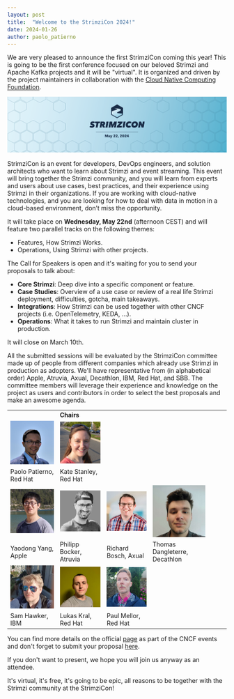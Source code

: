 ```yaml
---
layout: post
title:  "Welcome to the StrimziCon 2024!"
date: 2024-01-26
author: paolo_patierno
---
```


We are very pleased to announce the first StrimziCon coming this year!
This is going to be the first conference focused on our beloved Strimzi and Apache Kafka projects and it will be "virtual".
It is organized and driven by the project maintainers in collaboration with the [Cloud Native Computing Foundation](https://www.cncf.io/).

<!--more-->

![StrimziCon 2024 Banner](/assets/images/posts/2024-01-29-strimzicon2024-banner.png)

StrimziCon is an event for developers, DevOps engineers, and solution architects who want to learn about Strimzi and event streaming.
This event will bring together the Strimzi community, and you will learn from experts and users about use cases, best practices, and their experience using Strimzi in their organizations.
If you are working with cloud-native technologies, and you are looking for how to deal with data in motion in a cloud-based environment, don’t miss the opportunity.

It will take place on **Wednesday, May 22nd** (afternoon CEST) and will feature two parallel tracks on the following themes:

* Features, How Strimzi Works.
* Operations, Using Strimzi with other projects.

The Call for Speakers is open and it's waiting for you to send your proposals to talk about:

* **Core Strimzi**: Deep dive into a specific component or feature.
* **Case Studies**: Overview of a use case or review of a real life Strimzi deployment, difficulties, gotcha, main takeaways.
* **Integrations**: How Strimzi can be used together with other CNCF projects (i.e. OpenTelemetry, KEDA, …).
* **Operations**: What it takes to run Strimzi and maintain cluster in production.

It will close on March 10th.

All the submitted sessions will be evaluated by the StrimziCon committee made up of people from different companies which already use Strimzi in production as adopters.
We'll have representative from (in alphabetical order) Apple, Atruvia, Axual, Decathlon, IBM, Red Hat, and SBB.
The committee members will leverage their experience and knowledge on the project as users and contributors in order to select the best proposals and make an awesome agenda.

<style>
table th:first-of-type {
    width: 25%;
}
table th:nth-of-type(2) {
    width: 25%;
}
table th:nth-of-type(3) {
    width: 25%;
}
table th:nth-of-type(4) {
    width: 25%;
}
</style>

|                |                       |                 |                |
|----------------|-----------------------|-----------------|----------------|
| <td colspan=4>**Chairs**</td>
| ![Paolo Patierno](/assets/images/posts/strimzicon2024/paolo_patierno.png) | ![Kate Stanley](/assets/images/posts/strimzicon2024/kate_stanley.jpg) | | |
| Paolo Patierno, Red Hat | Kate Stanley, Red Hat | | |
| ![Yaodong Yang](/assets/images/posts/strimzicon2024/yaodong_yang.jpg) | ![Philipp Bocker](/assets/images/posts/strimzicon2024/philipp_bocker.jpg) | ![Richiard Bosch](/assets/images/posts/strimzicon2024/richard_bosch.jpg) | ![Thomas Dangleterre](/assets/images/posts/strimzicon2024/thomas_dangleterre.jpg) |
| Yaodong Yang, Apple | Philipp Bocker, Atruvia | Richard Bosch, Axual | Thomas Dangleterre, Decathlon |
| ![Sam Hawker](/assets/images/posts/strimzicon2024/sam_hawker.jpg) | ![Lukas Kral](/assets/images/posts/strimzicon2024/lukas_kral.jpg) | ![Paul Mellor](/assets/images/posts/strimzicon2024/paul_mellor.jpg) | |
| Sam Hawker, IBM | Lukas Kral, Red Hat | Paul Mellor, Red Hat | |

You can find more details on the official [page](https://community.cncf.io/events/details/cncf-virtual-project-events-2024-hosted-by-cncf-presents-strimzicon-2024-virtual/) as part of the CNCF events and don't forget to submit your proposal [here](https://sessionize.com/strimzicon-2024/).

If you don't want to present, we hope you will join us anyway as an attendee.

It's virtual, it's free, it's going to be epic, all reasons to be together with the Strimzi community at the StrimziCon!
